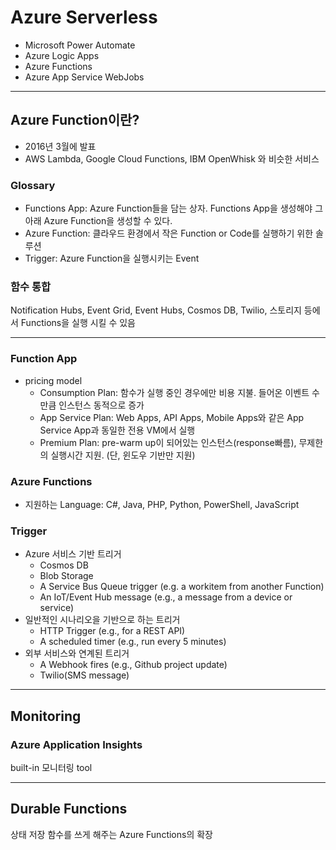 # Azure Serverless
* Microsoft Power Automate
* Azure Logic Apps
* Azure Functions
* Azure App Service WebJobs
-----
## Azure Function이란?
* 2016년 3월에 발표
* AWS Lambda, Google Cloud Functions, IBM OpenWhisk 와 비슷한 서비스

### Glossary
* Functions App: Azure Function들을 담는 상자. Functions App을 생성해야 그 아래 Azure Function을 생성할 수 있다.
* Azure Function: 클라우드 환경에서 작은 Function or Code를 실행하기 위한 솔루션
* Trigger: Azure Function을 실행시키는 Event

### 함수 통합
Notification Hubs, Event Grid, Event Hubs, Cosmos DB, Twilio, 스토리지 등에서 Functions을 실행 시킬 수 있음

-----
### Function App
* pricing model
    * Consumption Plan: 함수가 실행 중인 경우에만 비용 지불. 들어온 이벤트 수만큼 인스턴스 동적으로 증가
    * App Service Plan: Web Apps, API Apps, Mobile Apps와 같은 App Service App과 동일한 전용 VM에서 실행
    * Premium Plan: pre-warm up이 되어있는 인스턴스(response빠름), 무제한의 실행시간 지원. (단, 윈도우 기반만 지원)
### Azure Functions
* 지원하는 Language: C#, Java, PHP, Python, PowerShell, JavaScript
### Trigger
* Azure 서비스 기반 트리거
    * Cosmos DB
    * Blob Storage
    * A Service Bus Queue trigger (e.g. a workitem from another Function)
    * An IoT/Event Hub message (e.g., a message from a device or service)
* 일반적인 시나리오을 기반으로 하는 트리거
    * HTTP Trigger (e.g., for a REST API)
    * A scheduled timer (e.g., run every 5 minutes)
* 외부 서비스와 연계된 트리거
    * A Webhook fires (e.g., Github project update)
    * Twilio(SMS message)
-----
## Monitoring
### Azure Application Insights
built-in 모니터링 tool

-----
## Durable Functions
상태 저장 함수를 쓰게 해주는 Azure Functions의 확장

